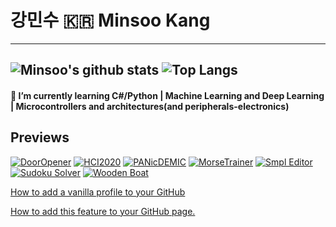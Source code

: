 # 강민수 :kr: Minsoo Kang  
---
<!--
**Mins0o/Mins0o** is a ✨ _special_ ✨ repository because its `README.md` (this file) appears on your GitHub profile.
-->
![Minsoo's github stats](https://readme-stats-cfgj2cxdy.vercel.app/api?username=Mins0o&count_private=true&hide=issues&show_icons=true)
![Top Langs](https://readme-stats-cfgj2cxdy.vercel.app/api/top-langs/?username=Mins0o&layout=compact)  
---
#### 🌱 I’m currently learning C#/Python | Machine Learning and Deep Learning | Microcontrollers and architectures(and peripherals-electronics)

## Previews
[![DoorOpener](DoorOpener.gif)](https://github.com/Mins0o/Door_Opener "Door Opener")
[![HCI2020](HCI2020.png)](https://github.com/Mins0o/Happy_KAIST_HCI2020 "HCI website building")
[![PANicDEMIC](Panincdemic.png)](https://github.com/Mins0o/PANicDEMIC/blob/master/Final%20Presentation.pdf "NLP project")
[![MorseTrainer](MoreseTrainer.png)](https://github.com/Mins0o/MorseCodeTrainer)
[![Smpl Editor](Smpl_Editor.png)](https://github.com/Mins0o/Smpl-Editor)
[![Sudoku Solver](Sudoku_Solver.png)](https://github.com/Mins0o/Sudoku-Solver-GUI)
[![Wooden Boat](Wooden_Boat.png)](https://github.com/Mins0o/Wooden-Boat)


[How to add a vanilla profile to your GitHub](/CreateProfile.png)  
  
[How to add this feature to your GitHub page.](https://github.com/anuraghazra/github-readme-stats/blob/master/readme.md "This feature is based on an app that runs on the OP's personal server. His server runs into traffic problems sometimes. If the `demo` is not showing up well, the server must be down. Go to the Deploy on your own Vercel instance section and deploy your own app to use it independently. This will require you to fork or clone the repository. I cloned the repositry and pushed it as a private repo of mine to use the source independently.")  
